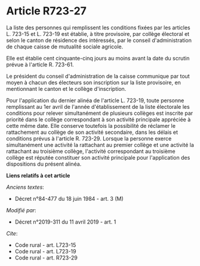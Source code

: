 # Article R723-27

La liste des personnes qui remplissent les conditions fixées par les articles L. 723-15 et L. 723-19 est établie, à titre
provisoire, par collège électoral et selon le canton de résidence des intéressés, par le conseil d'administration de chaque
caisse de mutualité sociale agricole.

Elle est établie cent cinquante-cinq jours au moins avant la date du scrutin prévue à l'article R. 723-61.

Le président du conseil d'administration de la caisse communique par tout moyen à chacun des électeurs son inscription sur la
liste provisoire, en mentionnant le canton et le collège d'inscription.

Pour l'application du dernier alinéa de l'article L. 723-19, toute personne remplissant au 1er avril de l'année
d'établissement de la liste électorale les conditions pour relever simultanément de plusieurs collèges est inscrite par
priorité dans le collège correspondant à son activité principale appréciée à cette même date. Elle conserve toutefois la
possibilité de réclamer le rattachement au collège de son activité secondaire, dans les délais et conditions prévus à
l'article R. 723-29. Lorsque la personne exerce simultanément une activité la rattachant au premier collège et une activité
la rattachant au troisième collège, l'activité correspondant au troisième collège est réputée constituer son activité
principale pour l'application des dispositions du présent alinéa.

**Liens relatifs à cet article**

_Anciens textes_:

  - Décret n°84-477 du 18 juin 1984 - art. 3 (M)

_Modifié par_:

  - Décret n°2019-311 du 11 avril 2019 - art. 1

_Cite_:

  - Code rural - art. L723-15
  - Code rural - art. L723-19
  - Code rural - art. R723-29
